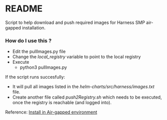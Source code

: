 # README #

Script to help download and push required images for Harness SMP air-gapped installation.

### How do I use this ? ###

* Edit the pullImages.py file
* Change the *local_registry* variable to point to the local registry
* Execute
    * python3 pullImages.py 


If the script runs succesfully:
* It will pull all images listed in the *helm-charts/src/harness/images.txt* file.
* Create another file called *push2Registry.sh* which needs to be executed, once the registry is reachable (and logged into).

Reference:
[Install in Air-gapped environment](https://developer.harness.io/docs/self-managed-enterprise-edition/self-managed-helm-based-install/install-in-an-air-gapped-environment/)


